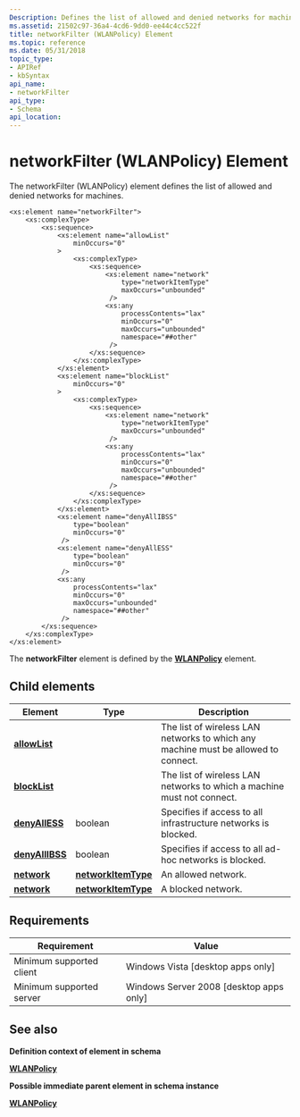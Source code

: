 ```yaml
---
Description: Defines the list of allowed and denied networks for machines.
ms.assetid: 21502c97-36a4-4cd6-9dd0-ee44c4cc522f
title: networkFilter (WLANPolicy) Element
ms.topic: reference
ms.date: 05/31/2018
topic_type: 
- APIRef
- kbSyntax
api_name: 
- networkFilter
api_type: 
- Schema
api_location: 
---
```


# networkFilter (WLANPolicy) Element

The networkFilter (WLANPolicy) element defines the list of allowed and denied networks for machines.

``` syntax
<xs:element name="networkFilter">
    <xs:complexType>
        <xs:sequence>
            <xs:element name="allowList"
                minOccurs="0"
            >
                <xs:complexType>
                    <xs:sequence>
                        <xs:element name="network"
                            type="networkItemType"
                            maxOccurs="unbounded"
                         />
                        <xs:any
                            processContents="lax"
                            minOccurs="0"
                            maxOccurs="unbounded"
                            namespace="##other"
                         />
                    </xs:sequence>
                </xs:complexType>
            </xs:element>
            <xs:element name="blockList"
                minOccurs="0"
            >
                <xs:complexType>
                    <xs:sequence>
                        <xs:element name="network"
                            type="networkItemType"
                            maxOccurs="unbounded"
                         />
                        <xs:any
                            processContents="lax"
                            minOccurs="0"
                            maxOccurs="unbounded"
                            namespace="##other"
                         />
                    </xs:sequence>
                </xs:complexType>
            </xs:element>
            <xs:element name="denyAllIBSS"
                type="boolean"
                minOccurs="0"
             />
            <xs:element name="denyAllESS"
                type="boolean"
                minOccurs="0"
             />
            <xs:any
                processContents="lax"
                minOccurs="0"
                maxOccurs="unbounded"
                namespace="##other"
             />
        </xs:sequence>
    </xs:complexType>
</xs:element>
```

The **networkFilter** element is defined by the [**WLANPolicy**](wlan-policyschema-wlanpolicy-element.md) element.

## Child elements



| Element                                                                    | Type                                                                     | Description                                                                                    |
|----------------------------------------------------------------------------|--------------------------------------------------------------------------|------------------------------------------------------------------------------------------------|
| [**allowList**](wlan-policyschema-allowlist-networkfilter-element.md)     |                                                                          | The list of wireless LAN networks to which any machine must be allowed to connect. <br/> |
| [**blockList**](wlan-policyschema-blocklist-networkfilter-element.md)     |                                                                          | The list of wireless LAN networks to which a machine must not connect.<br/>              |
| [**denyAllESS**](wlan-policyschema-denyalless-networkfilter-element.md)   | boolean                                                                  | Specifies if access to all infrastructure networks is blocked. <br/>                     |
| [**denyAllIBSS**](wlan-policyschema-denyallibss-networkfilter-element.md) | boolean                                                                  | Specifies if access to all ad-hoc networks is blocked. <br/>                             |
| [**network**](wlan-policyschema-network-allowlist-element.md)             | [**networkItemType**](wlan-policyschema-networkitemtype-complextype.md) | An allowed network. <br/>                                                                |
| [**network**](wlan-policyschema-network-blocklist-element.md)             | [**networkItemType**](wlan-policyschema-networkitemtype-complextype.md) | A blocked network. <br/>                                                                 |



## Requirements



| Requirement | Value |
|-------------------------------------|------------------------------------------------------|
| Minimum supported client<br/> | Windows Vista \[desktop apps only\]<br/>       |
| Minimum supported server<br/> | Windows Server 2008 \[desktop apps only\]<br/> |



## See also

<dl> <dt>

**Definition context of element in schema**
</dt> <dt>

[**WLANPolicy**](wlan-policyschema-wlanpolicy-element.md)
</dt> <dt>

**Possible immediate parent element in schema instance**
</dt> <dt>

[**WLANPolicy**](wlan-policyschema-wlanpolicy-element.md)
</dt> </dl>

 

 




